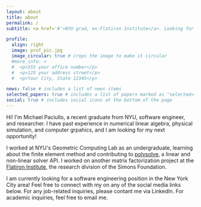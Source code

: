 ```yaml
---
layout: about
title: about
permalink: /
subtitle: <a href='#'>NYU grad, ex-Flatiron Institute</a>. Looking for new opportunities.

profile:
  align: right
  image: prof_pic.jpg
  image_circular: true # crops the image to make it circular
  #more_info: >
  #  <p>555 your office number</p>
  #  <p>123 your address street</p>
  #  <p>Your City, State 12345</p>

news: false # includes a list of news items
selected_papers: true # includes a list of papers marked as "selected={true}"
social: true # includes social icons at the bottom of the page
---
```


Hi! I'm Michael Paciullo, a recent graduate from NYU, software engineer, and researcher. I have past experience in numerical linear algebra, physical simulation, and computer grpahics, and I am looking for my next opportunity!

I worked at NYU's Geometric Computing Lab as an undergraduate, learning about the finite element method and contributing to [polysolve](https://github.com/polyfem/polysolve), a linear and non-linear solver API. I worked on another matrix factorization project at the [Flatiron Institute](https://www.simonsfoundation.org/flatiron/), the research division of the Simons Foundation.

I am currently looking for a software engineering position in the New York City area! Feel free to connect with my on any of the social media links below. For any job-related inquiries, please contant me via LinkedIn. For academic inquiries, feel free to email me.
